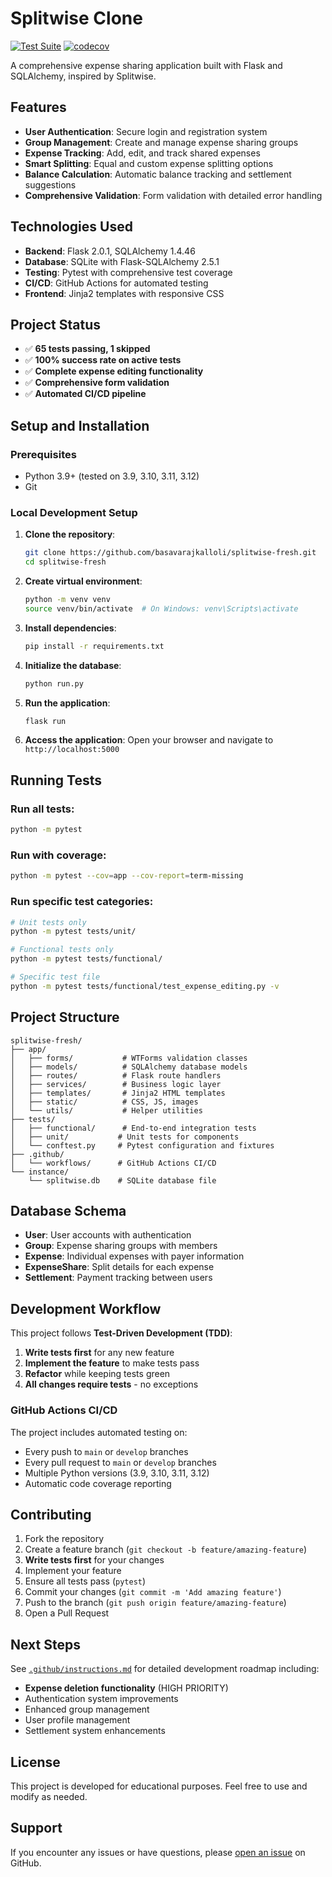 # Splitwise Clone

[![Test Suite](https://github.com/basavarajkalloli/splitwise-fresh/actions/workflows/test.yml/badge.svg)](https://github.com/basavarajkalloli/splitwise-fresh/actions/workflows/test.yml)
[![codecov](https://codecov.io/gh/basavarajkalloli/splitwise-fresh/branch/main/graph/badge.svg)](https://codecov.io/gh/basavarajkalloli/splitwise-fresh)

A comprehensive expense sharing application built with Flask and SQLAlchemy, inspired by Splitwise.

## Features

- **User Authentication**: Secure login and registration system
- **Group Management**: Create and manage expense sharing groups
- **Expense Tracking**: Add, edit, and track shared expenses
- **Smart Splitting**: Equal and custom expense splitting options
- **Balance Calculation**: Automatic balance tracking and settlement suggestions
- **Comprehensive Validation**: Form validation with detailed error handling

## Technologies Used

- **Backend**: Flask 2.0.1, SQLAlchemy 1.4.46
- **Database**: SQLite with Flask-SQLAlchemy 2.5.1
- **Testing**: Pytest with comprehensive test coverage
- **CI/CD**: GitHub Actions for automated testing
- **Frontend**: Jinja2 templates with responsive CSS

## Project Status

- ✅ **65 tests passing, 1 skipped**
- ✅ **100% success rate on active tests**
- ✅ **Complete expense editing functionality**
- ✅ **Comprehensive form validation**
- ✅ **Automated CI/CD pipeline**

## Setup and Installation

### Prerequisites
- Python 3.9+ (tested on 3.9, 3.10, 3.11, 3.12)
- Git

### Local Development Setup

1. **Clone the repository**:
   ```bash
   git clone https://github.com/basavarajkalloli/splitwise-fresh.git
   cd splitwise-fresh
   ```

2. **Create virtual environment**:
   ```bash
   python -m venv venv
   source venv/bin/activate  # On Windows: venv\Scripts\activate
   ```

3. **Install dependencies**:
   ```bash
   pip install -r requirements.txt
   ```

4. **Initialize the database**:
   ```bash
   python run.py
   ```

5. **Run the application**:
   ```bash
   flask run
   ```

6. **Access the application**:
   Open your browser and navigate to `http://localhost:5000`

## Running Tests

### Run all tests:
```bash
python -m pytest
```

### Run with coverage:
```bash
python -m pytest --cov=app --cov-report=term-missing
```

### Run specific test categories:
```bash
# Unit tests only
python -m pytest tests/unit/

# Functional tests only  
python -m pytest tests/functional/

# Specific test file
python -m pytest tests/functional/test_expense_editing.py -v
```

## Project Structure

```
splitwise-fresh/
├── app/
│   ├── forms/           # WTForms validation classes
│   ├── models/          # SQLAlchemy database models
│   ├── routes/          # Flask route handlers
│   ├── services/        # Business logic layer
│   ├── templates/       # Jinja2 HTML templates
│   ├── static/          # CSS, JS, images
│   └── utils/           # Helper utilities
├── tests/
│   ├── functional/      # End-to-end integration tests
│   ├── unit/           # Unit tests for components
│   └── conftest.py     # Pytest configuration and fixtures
├── .github/
│   └── workflows/      # GitHub Actions CI/CD
└── instance/
    └── splitwise.db    # SQLite database file
```

## Database Schema

- **User**: User accounts with authentication
- **Group**: Expense sharing groups with members
- **Expense**: Individual expenses with payer information
- **ExpenseShare**: Split details for each expense
- **Settlement**: Payment tracking between users

## Development Workflow

This project follows **Test-Driven Development (TDD)**:

1. **Write tests first** for any new feature
2. **Implement the feature** to make tests pass
3. **Refactor** while keeping tests green
4. **All changes require tests** - no exceptions

### GitHub Actions CI/CD

The project includes automated testing on:
- Every push to `main` or `develop` branches
- Every pull request to `main` or `develop` branches
- Multiple Python versions (3.9, 3.10, 3.11, 3.12)
- Automatic code coverage reporting

## Contributing

1. Fork the repository
2. Create a feature branch (`git checkout -b feature/amazing-feature`)
3. **Write tests first** for your changes
4. Implement your feature
5. Ensure all tests pass (`pytest`)
6. Commit your changes (`git commit -m 'Add amazing feature'`)
7. Push to the branch (`git push origin feature/amazing-feature`)
8. Open a Pull Request

## Next Steps

See [`.github/instructions.md`](.github/instructions.md) for detailed development roadmap including:

- **Expense deletion functionality** (HIGH PRIORITY)
- Authentication system improvements
- Enhanced group management
- User profile management
- Settlement system enhancements

## License

This project is developed for educational purposes. Feel free to use and modify as needed.

## Support

If you encounter any issues or have questions, please [open an issue](https://github.com/basavarajkalloli/splitwise-fresh/issues) on GitHub.
